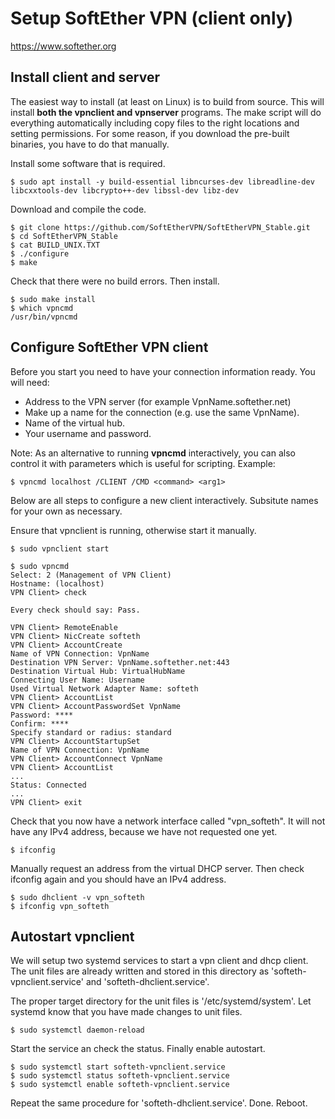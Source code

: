 # Setup SoftEther VPN (client only)

https://www.softether.org


## Install client and server

The easiest way to install (at least on Linux) is to build from source. This will install __both the vpnclient and vpnserver__ programs. 
The make script will do everything automatically including copy files to the right locations and setting permissions. 
For some reason, if you download the pre-built binaries, you have to do that manually.

Install some software that is required.

    $ sudo apt install -y build-essential libncurses-dev libreadline-dev libcxxtools-dev libcrypto++-dev libssl-dev libz-dev

Download and compile the code.

    $ git clone https://github.com/SoftEtherVPN/SoftEtherVPN_Stable.git
    $ cd SoftEtherVPN_Stable
    $ cat BUILD_UNIX.TXT
    $ ./configure
    $ make

Check that there were no build errors. Then install.

    $ sudo make install
    $ which vpncmd
    /usr/bin/vpncmd


## Configure SoftEther VPN client

Before you start you need to have your connection information ready. You will need:

- Address to the VPN server (for example VpnName.softether.net)
- Make up a name for the connection (e.g. use the same VpnName).
- Name of the virtual hub.
- Your username and password.

Note:
As an alternative to running __vpncmd__ interactively, you can also control it with parameters which is useful for scripting. Example:

    $ vpncmd localhost /CLIENT /CMD <command> <arg1>

Below are all steps to configure a new client interactively. Subsitute names for your own as necessary.

Ensure that vpnclient is running, otherwise start it manually.

    $ sudo vpnclient start

```
$ sudo vpncmd
Select: 2 (Management of VPN Client)
Hostname: (localhost)
VPN Client> check

Every check should say: Pass.

VPN Client> RemoteEnable
VPN Client> NicCreate softeth
VPN Client> AccountCreate 
Name of VPN Connection: VpnName
Destination VPN Server: VpnName.softether.net:443
Destination Virtual Hub: VirtualHubName
Connecting User Name: Username
Used Virtual Network Adapter Name: softeth
VPN Client> AccountList
VPN Client> AccountPasswordSet VpnName
Password: ****
Confirm: ****
Specify standard or radius: standard
VPN Client> AccountStartupSet
Name of VPN Connection: VpnName
VPN Client> AccountConnect VpnName
VPN Client> AccountList
...
Status: Connected
...
VPN Client> exit
```

Check that you now have a network interface called "vpn_softeth". 
It will not have any IPv4 address, because we have not requested one yet.

    $ ifconfig

Manually request an address from the virtual DHCP server. 
Then check ifconfig again and you should have an IPv4 address.

    $ sudo dhclient -v vpn_softeth
    $ ifconfig vpn_softeth


## Autostart vpnclient

We will setup two systemd services to start a vpn client and dhcp client.
The unit files are already written and stored in this directory as 
'softeth-vpnclient.service' and 'softeth-dhclient.service'.

The proper target directory for the unit files is '/etc/systemd/system'.
Let systemd know that you have made changes to unit files.

    $ sudo systemctl daemon-reload

Start the service an check the status. Finally enable autostart.

    $ sudo systemctl start softeth-vpnclient.service
    $ sudo systemctl status softeth-vpnclient.service
    $ sudo systemctl enable softeth-vpnclient.service

Repeat the same procedure for 'softeth-dhclient.service'.
Done. Reboot.
